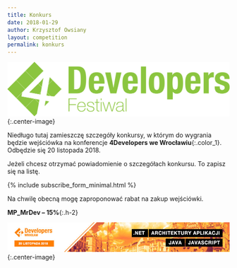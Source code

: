 ```yaml
---
title: Konkurs
date: 2018-01-29
author: Krzysztof Owsiany
layout: competition
permalink: konkurs
---
```

![4Developers Wrocław][4developers]{:.center-image}

Niedługo tutaj zamieszczę szczegóły konkursy, w którym do wygrania będzie wejściówka na konferencje **4Developers we Wrocławiu**{:.color_1}. 
Odbędzie się 20 listopada 2018.

Jeżeli chcesz otrzymać powiadomienie o szczegółach konkursu. To zapisz się na listę.

{% include subscribe_form_minimal.html %}

Na chwilę obecną mogę zaproponować rabat na zakup wejściówki.

**MP_MrDev – 15%**{:.h-2}

![4Developers Wrocław][wroclaw]{:.center-image}

[4developers]: /assets/images/competitions/4developers-wroclaw/4developers.png
[wroclaw]: /assets/images/competitions/4developers-wroclaw/wroclaw2.jpg

